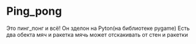 # Ping_pong
Это пинг_понг и всё!
Он зделон на Pyton(на библиотеке pygame)
Есть два обекта мяч и ракетка
мячь может отскакивать от стен и ракетки 
